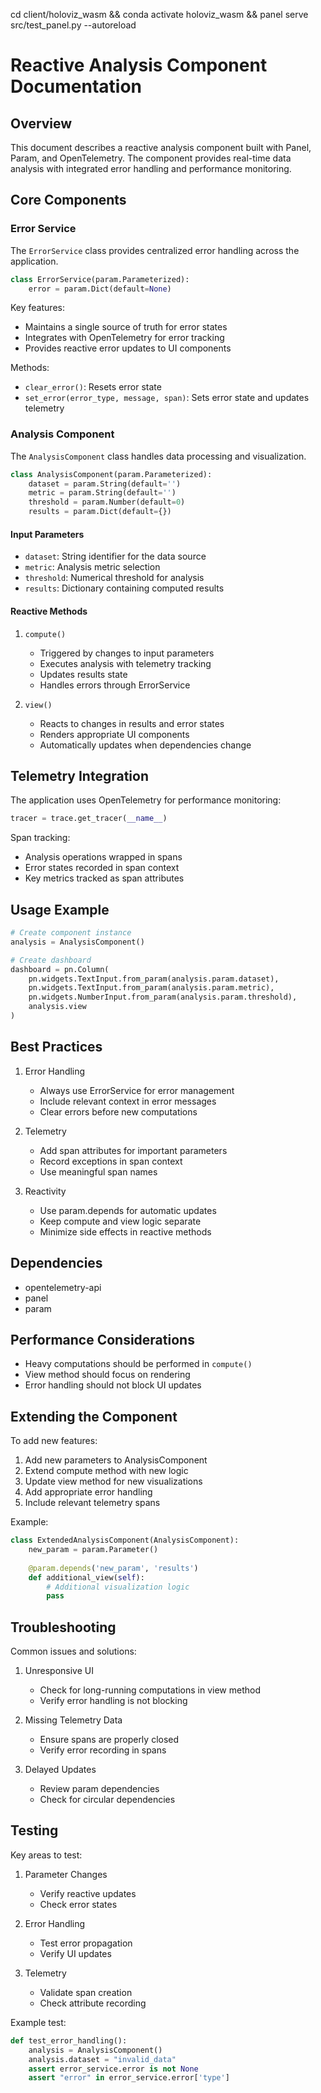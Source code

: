 cd client/holoviz_wasm && conda activate holoviz_wasm && panel serve src/test_panel.py --autoreload


# Reactive Analysis Component Documentation

## Overview
This document describes a reactive analysis component built with Panel, Param, and OpenTelemetry. The component provides real-time data analysis with integrated error handling and performance monitoring.

## Core Components

### Error Service
The `ErrorService` class provides centralized error handling across the application.

```python
class ErrorService(param.Parameterized):
    error = param.Dict(default=None)
```

Key features:
- Maintains a single source of truth for error states
- Integrates with OpenTelemetry for error tracking
- Provides reactive error updates to UI components

Methods:
- `clear_error()`: Resets error state
- `set_error(error_type, message, span)`: Sets error state and updates telemetry

### Analysis Component
The `AnalysisComponent` class handles data processing and visualization.

```python
class AnalysisComponent(param.Parameterized):
    dataset = param.String(default='')
    metric = param.String(default='')
    threshold = param.Number(default=0)
    results = param.Dict(default={})
```

#### Input Parameters
- `dataset`: String identifier for the data source
- `metric`: Analysis metric selection
- `threshold`: Numerical threshold for analysis
- `results`: Dictionary containing computed results

#### Reactive Methods

1. `compute()`
   - Triggered by changes to input parameters
   - Executes analysis with telemetry tracking
   - Updates results state
   - Handles errors through ErrorService

2. `view()`
   - Reacts to changes in results and error states
   - Renders appropriate UI components
   - Automatically updates when dependencies change

## Telemetry Integration

The application uses OpenTelemetry for performance monitoring:

```python
tracer = trace.get_tracer(__name__)
```

Span tracking:
- Analysis operations wrapped in spans
- Error states recorded in span context
- Key metrics tracked as span attributes

## Usage Example

```python
# Create component instance
analysis = AnalysisComponent()

# Create dashboard
dashboard = pn.Column(
    pn.widgets.TextInput.from_param(analysis.param.dataset),
    pn.widgets.TextInput.from_param(analysis.param.metric),
    pn.widgets.NumberInput.from_param(analysis.param.threshold),
    analysis.view
)
```

## Best Practices

1. Error Handling
   - Always use ErrorService for error management
   - Include relevant context in error messages
   - Clear errors before new computations

2. Telemetry
   - Add span attributes for important parameters
   - Record exceptions in span context
   - Use meaningful span names

3. Reactivity
   - Use param.depends for automatic updates
   - Keep compute and view logic separate
   - Minimize side effects in reactive methods

## Dependencies
- opentelemetry-api
- panel
- param

## Performance Considerations
- Heavy computations should be performed in `compute()`
- View method should focus on rendering
- Error handling should not block UI updates

## Extending the Component

To add new features:

1. Add new parameters to AnalysisComponent
2. Extend compute method with new logic
3. Update view method for new visualizations
4. Add appropriate error handling
5. Include relevant telemetry spans

Example:

```python
class ExtendedAnalysisComponent(AnalysisComponent):
    new_param = param.Parameter()
    
    @param.depends('new_param', 'results')
    def additional_view(self):
        # Additional visualization logic
        pass
```

## Troubleshooting

Common issues and solutions:

1. Unresponsive UI
   - Check for long-running computations in view method
   - Verify error handling is not blocking

2. Missing Telemetry Data
   - Ensure spans are properly closed
   - Verify error recording in spans

3. Delayed Updates
   - Review param dependencies
   - Check for circular dependencies

## Testing

Key areas to test:

1. Parameter Changes
   - Verify reactive updates
   - Check error states

2. Error Handling
   - Test error propagation
   - Verify UI updates

3. Telemetry
   - Validate span creation
   - Check attribute recording

Example test:
```python
def test_error_handling():
    analysis = AnalysisComponent()
    analysis.dataset = "invalid_data"
    assert error_service.error is not None
    assert "error" in error_service.error['type']
```